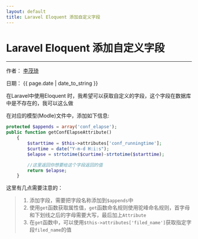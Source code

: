 ```yaml
---
layout: default
title: Laravel Eloquent 添加自定义字段
---
```

# Laravel Eloquent 添加自定义字段

---

作者： [李茂琦](http://blog.limaoqi.com)

日期： {{ page.date | date_to_string }}

在Laravel中使用Eloquent 时，我希望可以获取自定义的字段，这个字段在数据库中是不存在的，我可以这么做

在对应的模型(Modle)文件中，添加如下信息:

~~~php
protected $appends = array('conf_elapse');
public function getConfElapseAttribute()
    {	
    	$starttime = $this->attributes['conf_runningtime'];
    	$curtime = date("Y-m-d H:i:s");    	
    	$elapse = strtotime($curtime)-strtotime($starttime);    	

    	//这里返回你想要给这个字段返回的值
    	return $elapse;    	
    }
~~~

这里有几点需要注意的：

> 1. 添加字段，需要把字段名称添加到`$appends`中
> 2. 使用`get`函数获取属性值，`get`函数命名规则使用驼峰命名规则，首字母和下划线之后的字母需要大写，最后加上`Attribute`
> 3. 在`get`函数中，可以使用`$this->attributes['filed_name']`获取指定字段`filed_name`的值


